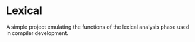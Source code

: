 # Lexical
A simple project emulating the functions of the lexical analysis phase used in compiler development.
